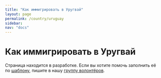 ```yaml
---
title: "Как иммигрировать в Уругвай"
layout: page
permalink: /country/uruguay
sidebar:
nav: "docs"
---
```


# Как иммигрировать в Уругвай

Страница находится в разработке. Если вы хотите помочь заполнить её по [шаблону](/template), пишите в нашу [группу волонтёров](https://t.me/+FHi3FnJaoWJkMDAx).
